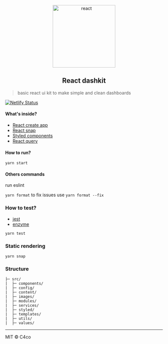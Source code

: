 <p align="center">
  <img alt="react" src="https://i.imgur.com/VG6A5rz.png" width="200" />
</p>

<h2 align="center">
  React dashkit
</h2>

> basic react ui kit to make simple and clean dashboards

[![Netlify Status](https://api.netlify.com/api/v1/badges/488c5c39-b4bd-4dbc-b0c2-421d562e2a85/deploy-status)](https://app.netlify.com/sites/dashkit/deploys)

#### What's inside?

- [React create app](https://create-react-app.dev/docs/getting-started/)
- [React snap](https://github.com/stereobooster/react-snap)
- [Styled components](https://styled-components.com/)
- [React query](https://github.com/tannerlinsley/react-query)

#### How to run?

```yarn start ```

#### Others commands

run eslint

```yarn format``` to fix issues use ```yarn format --fix```

### How to test?

- [jest](https://jestjs.io/)
- [enzyme](https://github.com/enzymejs/enzyme)

```yarn test```

### Static rendering

```yarn snap```

### Structure

```
├─ src/
|  ├─ components/
|  ├─ config/
|  ├─ content/
|  ├─ images/
|  ├─ modules/
|  ├─ services/
|  ├─ styled/
|  ├─ templates/
|  ├─ utils/
|  ├─ values/
```
---

MIT © C4co
